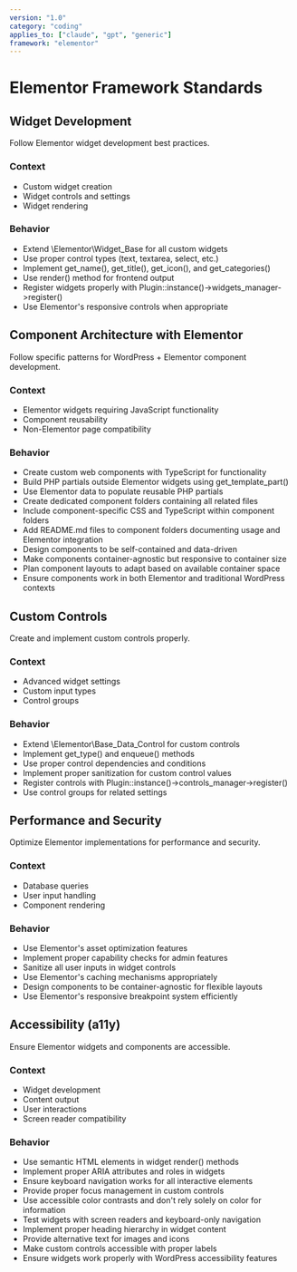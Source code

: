 ```yaml
---
version: "1.0"
category: "coding"
applies_to: ["claude", "gpt", "generic"]
framework: "elementor"
---
```


# Elementor Framework Standards

## Widget Development
Follow Elementor widget development best practices.

### Context
- Custom widget creation
- Widget controls and settings
- Widget rendering

### Behavior
- Extend \Elementor\Widget_Base for all custom widgets
- Use proper control types (text, textarea, select, etc.)
- Implement get_name(), get_title(), get_icon(), and get_categories()
- Use render() method for frontend output
- Register widgets properly with Plugin::instance()->widgets_manager->register()
- Use Elementor's responsive controls when appropriate

## Component Architecture with Elementor
Follow specific patterns for WordPress + Elementor component development.

### Context
- Elementor widgets requiring JavaScript functionality
- Component reusability
- Non-Elementor page compatibility

### Behavior
- Create custom web components with TypeScript for functionality
- Build PHP partials outside Elementor widgets using get_template_part()
- Use Elementor data to populate reusable PHP partials
- Create dedicated component folders containing all related files
- Include component-specific CSS and TypeScript within component folders
- Add README.md files to component folders documenting usage and Elementor integration
- Design components to be self-contained and data-driven
- Make components container-agnostic but responsive to container size
- Plan component layouts to adapt based on available container space
- Ensure components work in both Elementor and traditional WordPress contexts

## Custom Controls
Create and implement custom controls properly.

### Context
- Advanced widget settings
- Custom input types
- Control groups

### Behavior
- Extend \Elementor\Base_Data_Control for custom controls
- Implement get_type() and enqueue() methods
- Use proper control dependencies and conditions
- Implement proper sanitization for custom control values
- Register controls with Plugin::instance()->controls_manager->register()
- Use control groups for related settings

## Performance and Security
Optimize Elementor implementations for performance and security.

### Context
- Database queries
- User input handling
- Component rendering

### Behavior
- Use Elementor's asset optimization features
- Implement proper capability checks for admin features
- Sanitize all user inputs in widget controls
- Use Elementor's caching mechanisms appropriately
- Design components to be container-agnostic for flexible layouts
- Use Elementor's responsive breakpoint system efficiently

## Accessibility (a11y)
Ensure Elementor widgets and components are accessible.

### Context
- Widget development
- Content output
- User interactions
- Screen reader compatibility

### Behavior
- Use semantic HTML elements in widget render() methods
- Implement proper ARIA attributes and roles in widgets
- Ensure keyboard navigation works for all interactive elements
- Provide proper focus management in custom controls
- Use accessible color contrasts and don't rely solely on color for information
- Test widgets with screen readers and keyboard-only navigation
- Implement proper heading hierarchy in widget content
- Provide alternative text for images and icons
- Make custom controls accessible with proper labels
- Ensure widgets work properly with WordPress accessibility features